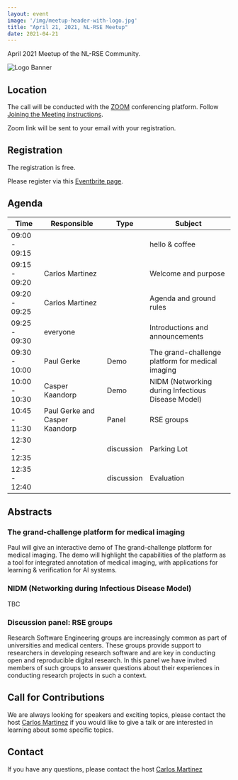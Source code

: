 ```yaml
---
layout: event
image: '/img/meetup-header-with-logo.jpg'
title: "April 21, 2021, NL-RSE Meetup"
date: 2021-04-21
---
```


April 2021 Meetup of the NL-RSE Community.
<!--break-->
![Logo Banner](/img/meetups/logo-banner.jpg)

## Location
The call will be conducted with the [ZOOM](https://zoom.us) conferencing platform. Follow [Joining the Meeting instructions](https://support.zoom.us/hc/en-us/articles/201362193-Joining-a-Meeting).

Zoom link will be sent to your email with your registration.

## Registration
The registration is free.

Please register via this [Eventbrite page](https://www.eventbrite.co.uk/e/nl-rse-meetup-april-21-2021-tickets-149839202087).

## Agenda

| Time | Responsible | Type | Subject |
| --- | ------------ | ---- | ------- |
| 09:00 - 09:15 | | | hello & coffee |
| 09:15 - 09:20	| Carlos Martinez | | Welcome and purpose |
| 09:20 - 09:25	| Carlos Martinez | | Agenda and ground rules |
| 09:25 - 09:30	| everyone | | Introductions and announcements |
| 09:30 - 10:00	| Paul Gerke | Demo | The grand-challenge platform for medical imaging |
| 10:00 - 10:30	| Casper Kaandorp | Demo | NIDM (Networking during Infectious Disease Model) |
| 10:45 - 11:30	| Paul Gerke and Casper Kaandorp  | Panel | RSE groups |
| 12:30 - 12:35 | | discussion | Parking Lot |
| 12:35 - 12:40 | | discussion | Evaluation |

## Abstracts

### The grand-challenge platform for medical imaging

Paul will give an interactive demo of The grand-challenge platform for medical imaging. The demo will highlight the capabilities of the platform as a tool for integrated annotation of medical imaging, with applications for learning & verification for AI systems.

### NIDM (Networking during Infectious Disease Model)

TBC

### Discussion panel: RSE groups

Research Software Engineering groups are increasingly common as part of universities and medical centers. These groups provide support to researchers in developing research software and are key in conducting open and reproducible digital research. In this panel we have invited members of such groups to answer questions about their experiences in conducting research projects in such a context.


## Call for Contributions
We are always looking for speakers and exciting topics, please contact the host [Carlos Martinez](mailto:c.martinez@esciencecenter.nl) if you would like to give a talk or are interested in learning about some specific topics.

## Contact
If you have any questions, please contact the host [Carlos Martinez](mailto:c.martinez@esciencecenter.nl)
